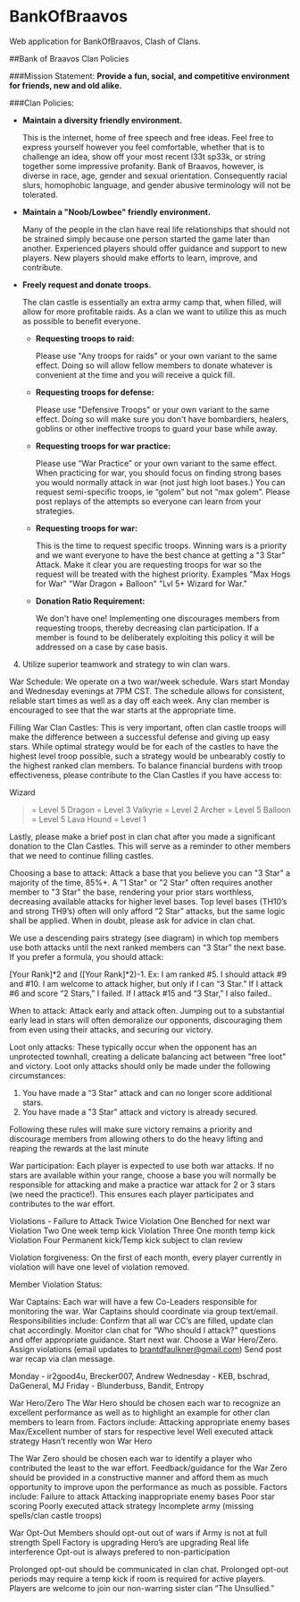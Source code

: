 # BankOfBraavos
Web application for BankOfBraavos, Clash of Clans.

##Bank of Braavos Clan Policies

###Mission Statement:
**Provide a fun, social, and competitive environment for friends, new and old alike.**

###Clan Policies:

+ **Maintain a diversity friendly environment.**

  This is the internet, home of free speech and free ideas.  Feel free to express yourself however you feel comfortable, whether that is to challenge an idea, show off your most recent l33t sp33k, or string together some impressive profanity.  Bank of Braavos, however, is diverse in race, age, gender and sexual orientation.  Consequently racial slurs, homophobic language, and gender abusive terminology will not be tolerated.

+ **Maintain a "Noob/Lowbee" friendly environment.**

  Many of the people in the clan have real life relationships that should not be strained simply because one person started the game later than another.  Experienced players should offer guidance and support to new players.  New players should make efforts to learn, improve, and contribute.

+ **Freely request and donate troops.**

  The clan castle is essentially an extra army camp that, when filled, will allow for more profitable raids.  As a clan we want to utilize this as much as possible to benefit everyone.

  * **Requesting troops to raid:**

    Please use "Any troops for raids" or your own variant to the same effect.  Doing so will allow fellow members to donate whatever is convenient at the time and you will receive a quick fill.

  * **Requesting troops for defense:**

    Please use "Defensive Troops" or your own variant to the same effect. Doing so will make sure you don't have bombardiers, healers, goblins or other ineffective troops to guard your base while away.

  * **Requesting troops for war practice:**

    Please use “War Practice” or your own variant to the same effect. When practicing for war, you should focus on finding strong bases you would normally attack in war (not just high loot bases.) You can request semi-specific troops, ie “golem” but not “max golem”. Please post replays of the attempts so everyone can learn from your strategies.

  * **Requesting troops for war:**

    This is the time to request specific troops.  Winning wars is a priority and we want everyone to have the best chance at getting a "3 Star" Attack.  Make it clear you are requesting troops for war so the request will be treated with the highest priority.  Examples "Max Hogs for War" "War Dragon + Balloon" "Lvl 5+ Wizard for War."

  * **Donation Ratio Requirement:**

    We don't have one!  Implementing one discourages members from requesting troops, thereby decreasing clan participation.  If a member is found to be deliberately exploiting this policy it will be addressed on a case by case basis.

4. Utilize superior teamwork and strategy to win clan wars.

War Schedule:  We operate on a two war/week schedule.  Wars start Monday and Wednesday evenings at 7PM CST. The schedule allows for consistent, reliable start times as well as a day off each week. Any clan member is encouraged to see that the war starts at the appropriate time.

Filling War Clan Castles: This is very important, often clan castle troops will make the difference between a successful defense and giving up easy stars.  While optimal strategy would be for each of the castles to have the highest level troop possible, such a strategy would be unbearably costly to the highest ranked clan members.  To balance financial burdens with troop effectiveness, please contribute to the Clan Castles if you have access to:


Wizard
>= Level 5
Dragon
>= Level 3
Valkyrie
>= Level 2
Archer
>= Level 5
Balloon
>= Level 5
Lava Hound
>= Level 1


Lastly, please make a brief post in clan chat after you made a significant donation to the Clan Castles.  This will serve as a reminder to other members that we need to continue filling castles.

Choosing a base to attack: Attack a base that you believe you can "3 Star" a majority of the time, 85%+.  A "1 Star" or "2 Star" often requires another member to "3 Star" the base, rendering your prior stars worthless, decreasing available attacks for higher level bases. Top level bases (TH10’s and strong TH9’s) often will only afford “2 Star” attacks, but the same logic shall be applied. When in doubt, please ask for advice in clan chat.

We use a descending pairs strategy (see diagram) in which top members use both attacks until the next ranked members can “3 Star” the next base.  If you prefer a formula, you should attack:

[Your Rank]*2 and ([Your Rank]*2)-1. Ex: I am ranked #5. I should attack #9 and #10.  I am welcome to attack higher, but only if I can “3 Star.” If I attack #6 and score “2 Stars,” I failed.  If I attack #15 and “3 Star,” I also failed..




When to attack: Attack early and attack often.  Jumping out to a substantial early lead in stars will often demoralize our opponents, discouraging them from even using their attacks, and securing our victory.

Loot only attacks: These typically occur when the opponent has an unprotected townhall, creating a delicate balancing act between "free loot" and victory.  Loot only attacks should only be made under the following circumstances:
1) You have made a “3 Star” attack and can no longer score additional stars.
2) You have made a "3 Star" attack and victory is already secured.

Following these rules will make sure victory remains a priority and discourage members from allowing others to do the heavy lifting and reaping the rewards at the last minute

War participation: Each player is expected to use both war attacks. If no stars are available within your range, choose a base you will normally be responsible for attacking and make a practice war attack for 2 or 3 stars (we need the practice!). This ensures each player participates and contributes to the war effort.

Violations - Failure to Attack Twice
Violation One
Benched for next war
Violation Two
One week temp kick
Violation Three
One month temp kick
Violation Four
Permanent kick/Temp kick subject to clan review

Violation forgiveness: On the first of each month, every player currently in violation will have one level of violation removed.

Member Violation Status:


War Captains: Each war will have a few Co-Leaders responsible for monitoring the war. War Captains should coordinate via group text/email. Responsibilities include:
Confirm that all war CC’s are filled, update clan chat accordingly.
Monitor clan chat for “Who should I attack?” questions and offer appropriate guidance.
Start next war.
Choose a War Hero/Zero.
Assign violations (email updates to brantdfaulkner@gmail.com)
Send post war recap via clan message.

Monday - ir2good4u, Brecker007, Andrew
Wednesday - KEB, bschrad, DaGeneral, MJ
Friday - Blunderbuss, Bandit, Entropy

War Hero/Zero
The War Hero should be chosen each war to recognize an excellent performance as well as to highlight an example for other clan members to learn from.
Factors include:
Attacking appropriate enemy bases
Max/Excellent number of stars for respective level
Well executed attack strategy
Hasn’t recently won War Hero

The War Zero should be chosen each war to identify a player who contributed the least to the war effort. Feedback/guidance for the War Zero should be provided in a constructive manner and afford them as much opportunity to improve upon the performance as much as possible.
Factors include:
Failure to attack
Attacking inappropriate enemy bases
Poor star scoring
Poorly executed attack strategy
Incomplete army (missing spells/clan castle troops)

War Opt-Out
Members should opt-out out of wars if
Army is not at full strength
Spell Factory is upgrading
Hero’s are upgrading
Real life interference
Opt-out is always prefered to non-participation

Prolonged opt-out should be communicated in clan chat. Prolonged opt-out periods may require a temp kick if room is required for active players.  Players are welcome to join our non-warring sister clan “The Unsullied.”






